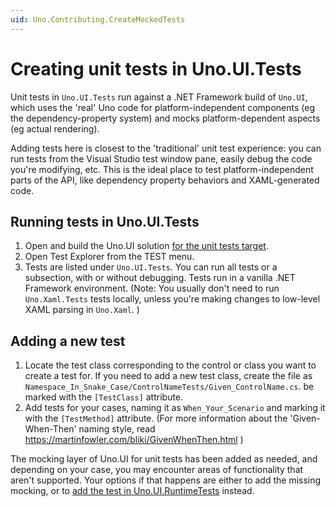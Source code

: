 ```yaml
---
uid: Uno.Contributing.CreateMockedTests
---
```


# Creating unit tests in Uno.UI.Tests

Unit tests in `Uno.UI.Tests` run against a .NET Framework build of `Uno.UI`, which uses the 'real' Uno code for platform-independent components (eg the dependency-property system) and mocks platform-dependent aspects (eg actual rendering).

Adding tests here is closest to the 'traditional' unit test experience: you can run tests from the Visual Studio test window pane, easily debug the code you're modifying, etc. This is the ideal place to test platform-independent parts of the API, like dependency property behaviors and XAML-generated code.

## Running tests in Uno.UI.Tests

1. Open and build the Uno.UI solution [for the unit tests target](building-uno-ui.md).
2. Open Test Explorer from the TEST menu.
3. Tests are listed under `Uno.UI.Tests`. You can run all tests or a subsection, with or without debugging. Tests run in a vanilla .NET Framework environment. (Note: You usually don't need to run `Uno.Xaml.Tests` tests locally, unless you're making changes to low-level XAML parsing in `Uno.Xaml`. )

## Adding a new test

1. Locate the test class corresponding to the control or class you want to create a test for. If you need to add a new test class, create the file as `Namespace_In_Snake_Case/ControlNameTests/Given_ControlName.cs`. be marked with the `[TestClass]` attribute.
2. Add tests for your cases, naming it as `When_Your_Scenario` and marking it with the `[TestMethod]` attribute. (For more information about the 'Given-When-Then' naming style, read <https://martinfowler.com/bliki/GivenWhenThen.html> )

The mocking layer of Uno.UI for unit tests has been added as needed, and depending on your case, you may encounter areas of functionality that aren't supported. Your options if that happens are either to add the missing mocking, or to [add the test in Uno.UI.RuntimeTests](creating-runtime-tests.md) instead.
